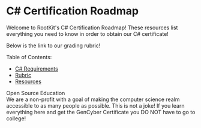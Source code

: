 # C# Certification Roadmap

Welcome to RootKit's C# Certification Roadmap! These resources list everything you need to know in order to obtain our C# certificate!

Below is the link to our grading rubric!

Table of Contents:

- [C# Requirements](CSharp.md)
- [Rubric](Rubic.md)
- [Resources](Resources.md)

Open Source Education\
We are a non-profit with a goal of making the computer science realm accessible to as many people as possible. This is not a joke! If you learn everything here and get the GenCyber Certificate you DO NOT have to go to college!
